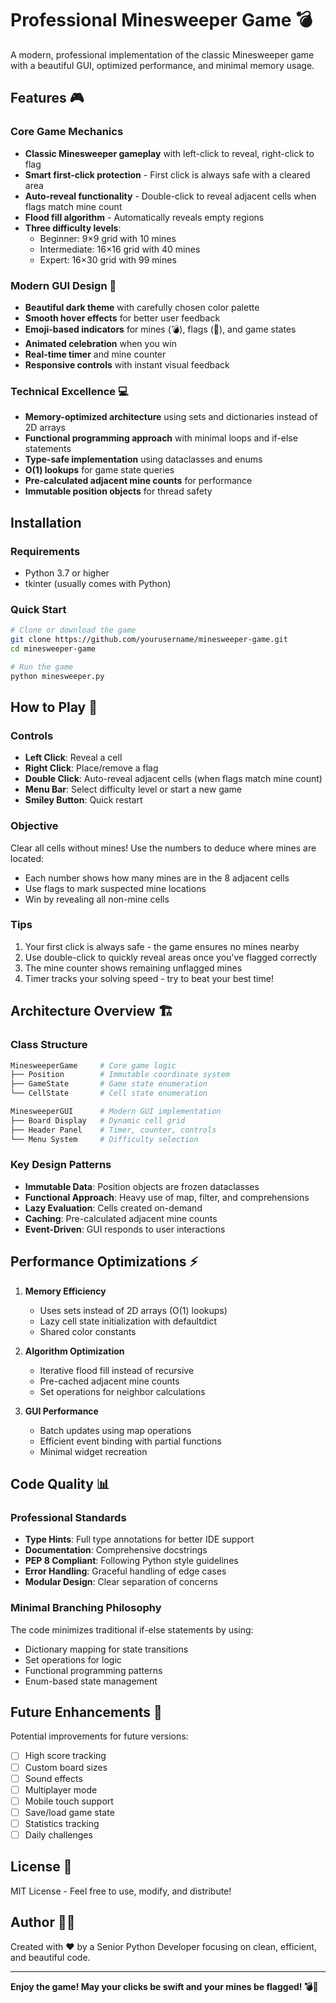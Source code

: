 # Professional Minesweeper Game 💣

A modern, professional implementation of the classic Minesweeper game with a beautiful GUI, optimized performance, and minimal memory usage.

## Features 🎮

### Core Game Mechanics
- **Classic Minesweeper gameplay** with left-click to reveal, right-click to flag
- **Smart first-click protection** - First click is always safe with a cleared area
- **Auto-reveal functionality** - Double-click to reveal adjacent cells when flags match mine count
- **Flood fill algorithm** - Automatically reveals empty regions
- **Three difficulty levels**:
  - Beginner: 9×9 grid with 10 mines
  - Intermediate: 16×16 grid with 40 mines
  - Expert: 16×30 grid with 99 mines

### Modern GUI Design 🎨
- **Beautiful dark theme** with carefully chosen color palette
- **Smooth hover effects** for better user feedback
- **Emoji-based indicators** for mines (💣), flags (🚩), and game states
- **Animated celebration** when you win
- **Real-time timer** and mine counter
- **Responsive controls** with instant visual feedback

### Technical Excellence 💻
- **Memory-optimized architecture** using sets and dictionaries instead of 2D arrays
- **Functional programming approach** with minimal loops and if-else statements
- **Type-safe implementation** using dataclasses and enums
- **O(1) lookups** for game state queries
- **Pre-calculated adjacent mine counts** for performance
- **Immutable position objects** for thread safety

## Installation

### Requirements
- Python 3.7 or higher
- tkinter (usually comes with Python)

### Quick Start
```bash
# Clone or download the game
git clone https://github.com/yourusername/minesweeper-game.git
cd minesweeper-game

# Run the game
python minesweeper.py
```

## How to Play 🎯

### Controls
- **Left Click**: Reveal a cell
- **Right Click**: Place/remove a flag
- **Double Click**: Auto-reveal adjacent cells (when flags match mine count)
- **Menu Bar**: Select difficulty level or start a new game
- **Smiley Button**: Quick restart

### Objective
Clear all cells without mines! Use the numbers to deduce where mines are located:
- Each number shows how many mines are in the 8 adjacent cells
- Use flags to mark suspected mine locations
- Win by revealing all non-mine cells

### Tips
1. Your first click is always safe - the game ensures no mines nearby
2. Use double-click to quickly reveal areas once you've flagged correctly
3. The mine counter shows remaining unflagged mines
4. Timer tracks your solving speed - try to beat your best time!

## Architecture Overview 🏗️

### Class Structure

```python
MinesweeperGame     # Core game logic
├── Position        # Immutable coordinate system
├── GameState       # Game state enumeration
└── CellState       # Cell state enumeration

MinesweeperGUI      # Modern GUI implementation
├── Board Display   # Dynamic cell grid
├── Header Panel    # Timer, counter, controls
└── Menu System     # Difficulty selection
```

### Key Design Patterns
- **Immutable Data**: Position objects are frozen dataclasses
- **Functional Approach**: Heavy use of map, filter, and comprehensions
- **Lazy Evaluation**: Cells created on-demand
- **Caching**: Pre-calculated adjacent mine counts
- **Event-Driven**: GUI responds to user interactions

## Performance Optimizations ⚡

1. **Memory Efficiency**
   - Uses sets instead of 2D arrays (O(1) lookups)
   - Lazy cell state initialization with defaultdict
   - Shared color constants

2. **Algorithm Optimization**
   - Iterative flood fill instead of recursive
   - Pre-cached adjacent mine counts
   - Set operations for neighbor calculations

3. **GUI Performance**
   - Batch updates using map operations
   - Efficient event binding with partial functions
   - Minimal widget recreation

## Code Quality 📊

### Professional Standards
- **Type Hints**: Full type annotations for better IDE support
- **Documentation**: Comprehensive docstrings
- **PEP 8 Compliant**: Following Python style guidelines
- **Error Handling**: Graceful handling of edge cases
- **Modular Design**: Clear separation of concerns

### Minimal Branching Philosophy
The code minimizes traditional if-else statements by using:
- Dictionary mapping for state transitions
- Set operations for logic
- Functional programming patterns
- Enum-based state management

## Future Enhancements 🚀

Potential improvements for future versions:
- [ ] High score tracking
- [ ] Custom board sizes
- [ ] Sound effects
- [ ] Multiplayer mode
- [ ] Mobile touch support
- [ ] Save/load game state
- [ ] Statistics tracking
- [ ] Daily challenges

## License 📄

MIT License - Feel free to use, modify, and distribute!

## Author 👨‍💻

Created with ❤️ by a Senior Python Developer focusing on clean, efficient, and beautiful code.

---

**Enjoy the game! May your clicks be swift and your mines be flagged! 💣🚩**